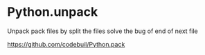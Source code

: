 # Python.unpack
Unpack pack files by split the files
solve the bug of end of next file


https://github.com/codebuil/Python.pack
